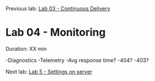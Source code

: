 Previous lab: [Lab 03 - Continuous Delivery](./Lab%203%20-%20Continuous%20Delivery)

# Lab 04 - Monitoring

Duration: XX min

-Diagnostics
-Telemetry
-Avg response time?
-404?
-403?

Next lab: [Lab 5 - Settings on server](./Lab%205%20-%20Settings%20on%20server)